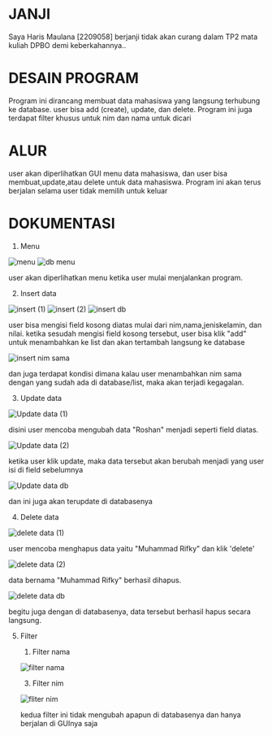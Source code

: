 # JANJI #
Saya Haris Maulana [2209058] berjanji tidak akan curang dalam TP2 mata kuliah DPBO demi keberkahannya..

# DESAIN PROGRAM #
Program ini dirancang membuat data mahasiswa yang langsung terhubung ke database. user bisa add (create), update, dan delete. Program ini juga terdapat filter khusus untuk nim dan nama untuk dicari

# ALUR #
user akan diperlihatkan GUI menu data mahasiswa, dan user bisa membuat,update,atau delete untuk data mahasiswa. Program ini akan terus berjalan selama user tidak memilih untuk keluar

# DOKUMENTASI #

1. Menu

![menu](https://github.com/harismln22/TP2DPBO2024C1/assets/159020670/1a72fb15-29f7-4899-a82a-0c19d2541ab1)
![db menu](https://github.com/harismln22/TP2DPBO2024C1/assets/159020670/cdff678e-38cc-47c8-a0b9-1a4136dac7b5)

user akan diperlihatkan menu ketika user mulai menjalankan program.
  
2. Insert data

![insert (1)](https://github.com/harismln22/TP2DPBO2024C1/assets/159020670/54d71fee-9f69-4385-9d6f-4d1f948fac95)
![insert (2)](https://github.com/harismln22/TP2DPBO2024C1/assets/159020670/67b9090e-2a7a-4235-8e14-2f4e71786cc5)
![insert db](https://github.com/harismln22/TP2DPBO2024C1/assets/159020670/cf51d159-9b21-4c3e-8ef1-7268842ce0d1)

user bisa mengisi field kosong diatas mulai dari nim,nama,jeniskelamin, dan nilai. ketika sesudah mengisi field kosong tersebut, user bisa klik "add" untuk menambahkan ke list dan akan tertambah langsung ke database

![insert nim sama](https://github.com/harismln22/TP2DPBO2024C1/assets/159020670/ef38fb59-4f68-4cf2-955b-e940d9221be2)

dan juga terdapat kondisi dimana kalau user menambahkan nim sama dengan yang sudah ada di database/list, maka akan terjadi kegagalan.

3. Update data

![Update data (1)](https://github.com/harismln22/TP2DPBO2024C1/assets/159020670/54ebae2a-1712-4cb1-aca0-1021b7e45313)

disini user mencoba mengubah data "Roshan" menjadi seperti field diatas.

![Update data (2)](https://github.com/harismln22/TP2DPBO2024C1/assets/159020670/872439a1-ed03-411a-a5de-80c83da660dc)

ketika user klik update, maka data tersebut akan berubah menjadi yang user isi di field sebelumnya

![Update data db](https://github.com/harismln22/TP2DPBO2024C1/assets/159020670/d0fb96ee-0b4b-4650-bf10-3561ce211597)

dan ini juga akan terupdate di databasenya

4. Delete data

![delete data (1)](https://github.com/harismln22/TP2DPBO2024C1/assets/159020670/3be8e46c-784b-4fb8-ade9-d2f75e061cb7)

user mencoba menghapus data yaitu "Muhammad Rifky" dan klik 'delete'

![delete data (2)](https://github.com/harismln22/TP2DPBO2024C1/assets/159020670/51d5ffe5-8221-47f7-8423-bbaa4ffe4f61)

data bernama "Muhammad Rifky" berhasil dihapus.

![delete data db](https://github.com/harismln22/TP2DPBO2024C1/assets/159020670/af1eba33-56dd-45c2-ae06-b6de018590d2)

begitu juga dengan di databasenya, data tersebut berhasil hapus secara langsung.

5. Filter
   1. Filter nama

   ![filter nama](https://github.com/harismln22/TP2DPBO2024C1/assets/159020670/e1a34047-478c-46ee-8c89-d1bfb84b2768)

   3. Filter nim

   ![fliter nim](https://github.com/harismln22/TP2DPBO2024C1/assets/159020670/ddf3c3f3-4c45-4b00-a0e8-731c9737de74)

   kedua filter ini tidak mengubah apapun di databasenya dan hanya berjalan di GUInya saja
















   
